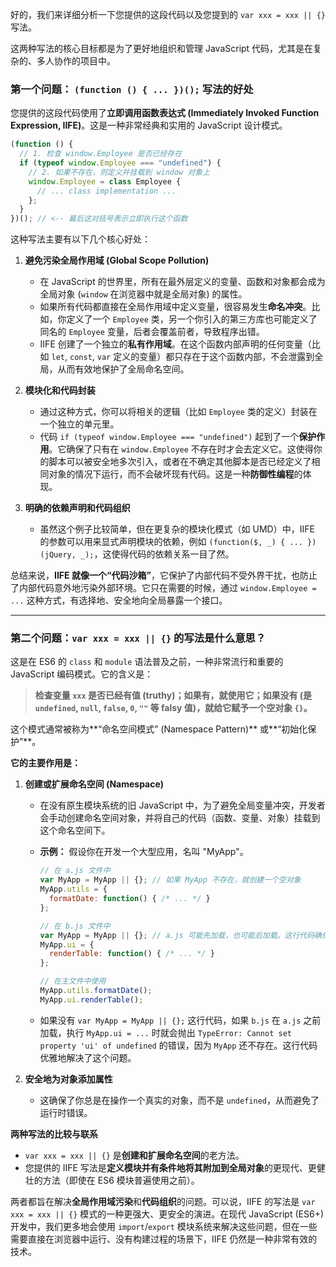 好的，我们来详细分析一下您提供的这段代码以及您提到的 `var xxx = xxx || {}` 写法。

这两种写法的核心目标都是为了更好地组织和管理 JavaScript 代码，尤其是在复杂的、多人协作的项目中。

### 第一个问题： `(function () { ... })();` 写法的好处

您提供的这段代码使用了**立即调用函数表达式 (Immediately Invoked Function Expression, IIFE)**。这是一种非常经典和实用的 JavaScript 设计模式。

```javascript
(function () {
  // 1. 检查 window.Employee 是否已经存在
  if (typeof window.Employee === "undefined") {
    // 2. 如果不存在，则定义并挂载到 window 对象上
    window.Employee = class Employee {
      // ... class implementation ...
    };
  }
})(); // <-- 最后这对括号表示立即执行这个函数
```

这种写法主要有以下几个核心好处：

1.  **避免污染全局作用域 (Global Scope Pollution)**

    * 在 JavaScript 的世界里，所有在最外层定义的变量、函数和对象都会成为全局对象 (`window` 在浏览器中就是全局对象) 的属性。
    * 如果所有代码都直接在全局作用域中定义变量，很容易发生**命名冲突**。比如，你定义了一个 `Employee` 类，另一个你引入的第三方库也可能定义了同名的 `Employee` 变量，后者会覆盖前者，导致程序出错。
    * IIFE 创建了一个独立的**私有作用域**。在这个函数内部声明的任何变量（比如 `let`, `const`, `var` 定义的变量）都只存在于这个函数内部，不会泄露到全局，从而有效地保护了全局命名空间。

2.  **模块化和代码封装**

    * 通过这种方式，你可以将相关的逻辑（比如 `Employee` 类的定义）封装在一个独立的单元里。
    * 代码 `if (typeof window.Employee === "undefined")` 起到了一个**保护作用**。它确保了只有在 `window.Employee` 不存在时才会去定义它。这使得你的脚本可以被安全地多次引入，或者在不确定其他脚本是否已经定义了相同对象的情况下运行，而不会破坏现有代码。这是一种**防御性编程**的体现。

3.  **明确的依赖声明和代码组织**

    * 虽然这个例子比较简单，但在更复杂的模块化模式（如 UMD）中，IIFE 的参数可以用来显式声明模块的依赖，例如 `(function($, _) { ... })(jQuery, _);`，这使得代码的依赖关系一目了然。

总结来说，**IIFE 就像一个“代码沙箱”**，它保护了内部代码不受外界干扰，也防止了内部代码意外地污染外部环境。它只在需要的时候，通过 `window.Employee = ...` 这种方式，有选择地、安全地向全局暴露一个接口。

-----

### 第二个问题：`var xxx = xxx || {}` 的写法是什么意思？

这是在 ES6 的 `class` 和 `module` 语法普及之前，一种非常流行和重要的 JavaScript 编码模式。它的含义是：

> **检查变量 `xxx` 是否已经有值 (truthy)；如果有，就使用它；如果没有 (是 `undefined`, `null`, `false`, `0`, `""` 等 falsy 值)，就给它赋予一个空对象 `{}`。**

这个模式通常被称为\*\*“命名空间模式” (Namespace Pattern)\*\* 或\*\*“初始化保护”\*\*。

**它的主要作用是：**

1.  **创建或扩展命名空间 (Namespace)**

    * 在没有原生模块系统的旧 JavaScript 中，为了避免全局变量冲突，开发者会手动创建命名空间对象，并将自己的代码（函数、变量、对象）挂载到这个命名空间下。

    * **示例：**
      假设你在开发一个大型应用，名叫 "MyApp"。

      ```javascript
      // 在 a.js 文件中
      var MyApp = MyApp || {}; // 如果 MyApp 不存在，就创建一个空对象
      MyApp.utils = {
        formatDate: function() { /* ... */ }
      };

      // 在 b.js 文件中
      var MyApp = MyApp || {}; // a.js 可能先加载，也可能后加载。这行代码确保 MyApp 对象存在。
      MyApp.ui = {
        renderTable: function() { /* ... */ }
      };

      // 在主文件中使用
      MyApp.utils.formatDate();
      MyApp.ui.renderTable();
      ```

    * 如果没有 `var MyApp = MyApp || {};` 这行代码，如果 `b.js` 在 `a.js` 之前加载，执行 `MyApp.ui = ...` 时就会抛出 `TypeError: Cannot set property 'ui' of undefined` 的错误，因为 `MyApp` 还不存在。这行代码优雅地解决了这个问题。

2.  **安全地为对象添加属性**

    * 这确保了你总是在操作一个真实的对象，而不是 `undefined`，从而避免了运行时错误。

**两种写法的比较与联系**

* `var xxx = xxx || {}` 是**创建和扩展命名空间**的老方法。
* 您提供的 IIFE 写法是**定义模块并有条件地将其附加到全局对象**的更现代、更健壮的方法（即使在 ES6 模块普遍使用之前）。

两者都旨在解决**全局作用域污染**和**代码组织**的问题。可以说，IIFE 的写法是 `var xxx = xxx || {}` 模式的一种更强大、更安全的演进。在现代 JavaScript (ES6+) 开发中，我们更多地会使用 `import`/`export` 模块系统来解决这些问题，但在一些需要直接在浏览器中运行、没有构建过程的场景下，IIFE 仍然是一种非常有效的技术。